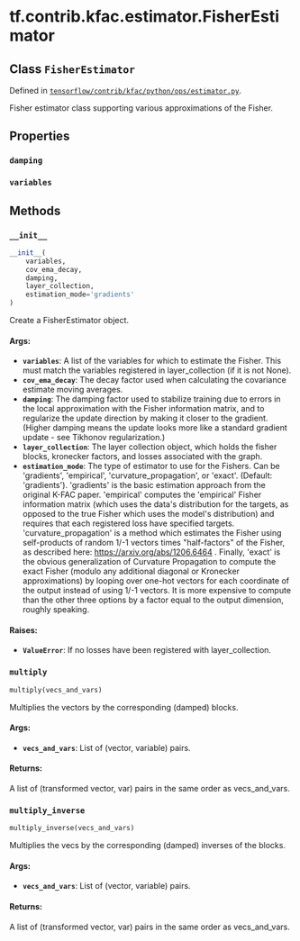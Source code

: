 <div itemscope itemtype="http://developers.google.com/ReferenceObject">
<meta itemprop="name" content="tf.contrib.kfac.estimator.FisherEstimator" />
<meta itemprop="property" content="damping"/>
<meta itemprop="property" content="variables"/>
<meta itemprop="property" content="__init__"/>
<meta itemprop="property" content="multiply"/>
<meta itemprop="property" content="multiply_inverse"/>
</div>

# tf.contrib.kfac.estimator.FisherEstimator

## Class `FisherEstimator`





Defined in [`tensorflow/contrib/kfac/python/ops/estimator.py`](https://www.tensorflow.org/code/tensorflow/contrib/kfac/python/ops/estimator.py).

Fisher estimator class supporting various approximations of the Fisher.

## Properties

<h3 id="damping"><code>damping</code></h3>



<h3 id="variables"><code>variables</code></h3>





## Methods

<h3 id="__init__"><code>__init__</code></h3>

``` python
__init__(
    variables,
    cov_ema_decay,
    damping,
    layer_collection,
    estimation_mode='gradients'
)
```

Create a FisherEstimator object.

#### Args:

* <b>`variables`</b>: A list of the variables for which to estimate the Fisher. This
      must match the variables registered in layer_collection (if it is not
      None).
* <b>`cov_ema_decay`</b>: The decay factor used when calculating the covariance
      estimate moving averages.
* <b>`damping`</b>: The damping factor used to stabilize training due to errors in
      the local approximation with the Fisher information matrix, and to
      regularize the update direction by making it closer to the gradient.
      (Higher damping means the update looks more like a standard gradient
      update - see Tikhonov regularization.)
* <b>`layer_collection`</b>: The layer collection object, which holds the fisher
      blocks, kronecker factors, and losses associated with the
      graph.
* <b>`estimation_mode`</b>: The type of estimator to use for the Fishers.  Can be
      'gradients', 'empirical', 'curvature_propagation', or 'exact'.
      (Default: 'gradients').  'gradients' is the basic estimation approach
      from the original K-FAC paper.  'empirical' computes the 'empirical'
      Fisher information matrix (which uses the data's distribution for the
      targets, as opposed to the true Fisher which uses the model's
      distribution) and requires that each registered loss have specified
      targets. 'curvature_propagation' is a method which estimates the
      Fisher using self-products of random 1/-1 vectors times "half-factors"
      of the Fisher, as described here: https://arxiv.org/abs/1206.6464 .
      Finally, 'exact' is the obvious generalization of Curvature
      Propagation to compute the exact Fisher (modulo any additional
      diagonal or Kronecker approximations) by looping over one-hot vectors
      for each coordinate of the output instead of using 1/-1 vectors.  It
      is more expensive to compute than the other three options by a factor
      equal to the output dimension, roughly speaking.


#### Raises:

* <b>`ValueError`</b>: If no losses have been registered with layer_collection.

<h3 id="multiply"><code>multiply</code></h3>

``` python
multiply(vecs_and_vars)
```

Multiplies the vectors by the corresponding (damped) blocks.

#### Args:

* <b>`vecs_and_vars`</b>: List of (vector, variable) pairs.


#### Returns:

A list of (transformed vector, var) pairs in the same order as
vecs_and_vars.

<h3 id="multiply_inverse"><code>multiply_inverse</code></h3>

``` python
multiply_inverse(vecs_and_vars)
```

Multiplies the vecs by the corresponding (damped) inverses of the blocks.

#### Args:

* <b>`vecs_and_vars`</b>: List of (vector, variable) pairs.


#### Returns:

A list of (transformed vector, var) pairs in the same order as
vecs_and_vars.



